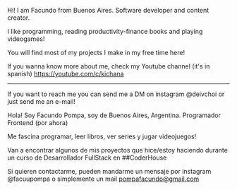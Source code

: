 Hi! I am Facundo from Buenos Aires. Software developer and content creator.

I like programming, reading productivity-finance books and playing videogames!

You will find most of my projects I make in my free time here!

If you wanna know more about me, check my Youtube channel (it's in spanish) 
https://youtube.com/c/kichana

<hr>

If you want to reach me you can send me a DM on instagram @deivchoi or just send me an e-mail!

Hola! Soy Facundo Pompa, soy de Buenos Aires, Argentina. Programador Frontend (por ahora)

Me fascina programar, leer libros, ver series y jugar videojuegos!

Van a encontrar algunos de mis proyectos que hice/estoy haciendo durante un curso de Desarrollador FullStack en ##CoderHouse

Si quieren contactarme, pueden mandarme un mensaje por instagram @facuupompa o simplemente un mail pompafacundo@gmail.com
